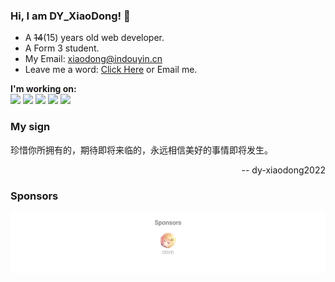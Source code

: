### Hi, I am DY_XiaoDong! 👋

- A ~~14~~(15) years old web developer.
- A Form 3 student.
- My Email: xiaodong@indouyin.cn
- Leave me a word: [Click Here](https://github.com/dy-xiaodong2022/dy-xiaodong2022/issues/) or Email me.


**I'm working on:**<br />
![](https://img.shields.io/badge/-Vue-brightgreen)  ![](https://img.shields.io/badge/-JavaScript-red) ![](https://img.shields.io/badge/-TypeScript-blue) ![](https://img.shields.io/badge/-Nodejs-yellow) ![](https://img.shields.io/badge/-C%23-gray)

### My sign
珍惜你所拥有的，期待即将来临的，永远相信美好的事情即将发生。

<div align="right">-- dy-xiaodong2022</div>

### Sponsors

<p align="center">
    <img src="https://raw.githubusercontent.com/dy-xiaodong2022/sponsors/main/sponsors.wide.svg" />
</p>